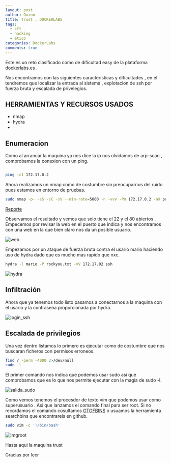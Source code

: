 ```yaml
---
layout: post
author: Quino
title: Trust , DOCKERLABS
tags:
  - cft
  - hacking
  - etico
categories: DockerLabs
comments: true
---
```


Este es un reto clasificado como de dificultad easy de la plataforma dockerlabs.es .

Nos encontramos con las siguientes características y dificultades , en el tendremos que localizar la entrada al sistema , explotacion de ssh por fuerza bruta y escalada de privelegios.

## HERRAMIENTAS Y RECURSOS USADOS

- nmap
- hydra
- 
## Enumeracion

Como al arrancar la maquina ya nos dice la ip nos olvidamos de arp-scan , comprobamos la conexion con un ping.

```bash

ping -c1 172.17.0.2

```

Ahora realizamos un nmap como de costumbre sin preocuparnos del ruido pues estamos en entorno de pruebas.

```bash
sudo nmap -p- -sS -sC -sV --min-rate=5000 -n -vvv -Pn 172.17.0.2 -oX puertos
```

[Reporte](r3p0rt3s/trust_nmap.html "Reporte nmap")

  Observamos el resultado y vemos que solo tiene el 22 y el 80 abiertos .
Empecemos por revisar la web en el puerto que indica y nos encontramos con una web en la que bien claro nos da un posible usuario.

![web](assets/trust/web.png)

Empezamos por un ataque de fuerza bruta contra el usario mario haciendo uso de hydra dado que es mucho mas rapido que nxc.

```bash
hydra -l mario -P rockyou.txt -vV 172.17.02 ssh
```

![hydra](assets/trust/hydra.png)

## Infiltración

Ahora que ya tenemos todo listo pasamos a conectarnos a la maquina con el usario y la contraseña proporcionada por hydra.

![login_ssh](assets/trust/login_mario.png)

## Escalada de privilegios
  
Una vez dentro listamos lo primero es ejecutar como de costumbre que nos buscaran ficheros con permisos erroneos.

```bash
find / -perm -4000 2>/dev/null
sudo -l
```

El primer comando nos indica que podemos usar sudo así que comprobamos que es lo que nos permite ejecutar con la magia de sudo -l.

![salida_sudo](assets/trust/sudofind.png)

Como vemos tenemos el procesdor de texto vim que podemos usar como superusuario .
Asi que lanzamos el comando final para ser root.
Si no recordamos el comando cosultamos [GTOFBINS](https://gtfobins.github.io/ "gtofbins") o usuamos la herramienta searchbins que encontrareis en github.

```bash
sudo vim -c '!/bin/bash'
```

![imgroot](assets/trust/root.png)

Hasta aqui la maquina trust

Gracias por leer

